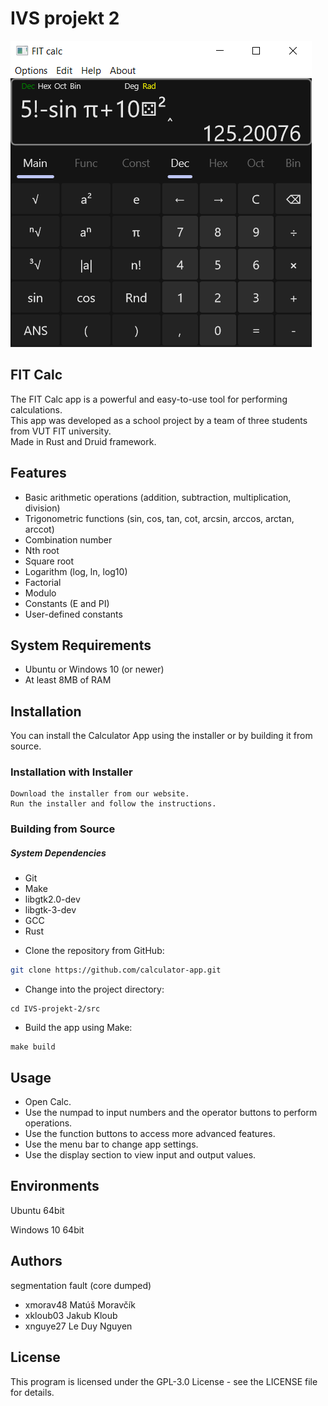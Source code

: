 # IVS projekt 2
![Application screenshot](screenshot.png)

## FIT Calc

The FIT Calc app is a powerful and easy-to-use tool for performing calculations.<br>
This app was developed as a school project by a team of three students from VUT FIT university.<br>
Made in Rust and Druid framework.

## Features

- Basic arithmetic operations (addition, subtraction, multiplication, division)
- Trigonometric functions (sin, cos, tan, cot, arcsin, arccos, arctan, arccot)
- Combination number
- Nth root
- Square root
- Logarithm (log, ln, log10)
- Factorial
- Modulo
- Constants (E and PI)
- User-defined constants

## System Requirements

- Ubuntu or Windows 10 (or newer)
- At least 8MB of RAM

## Installation

You can install the Calculator App using the installer or by building it from source.
### Installation with Installer

    Download the installer from our website.
    Run the installer and follow the instructions.

### Building from Source
##### System Dependencies
- Git
- Make
- libgtk2.0-dev
- libgtk-3-dev
- GCC
- Rust

+ Clone the repository from GitHub:

```sh
git clone https://github.com/calculator-app.git
```

+ Change into the project directory:

```
cd IVS-projekt-2/src
```

+ Build the app using Make:

```
make build
```

## Usage

+ Open Calc.
+ Use the numpad to input numbers and the operator buttons to perform operations.
+ Use the function buttons to access more advanced features.
+ Use the menu bar to change app settings.
+ Use the display section to view input and output values.

Environments
-----------

Ubuntu 64bit

Windows 10 64bit

Authors
-----------

segmentation fault (core dumped)
- xmorav48 Matúš Moravčík 
- xkloub03 Jakub Kloub
- xnguye27 Le Duy Nguyen

## License

This program is licensed under the GPL-3.0 License - see the LICENSE file for details.

